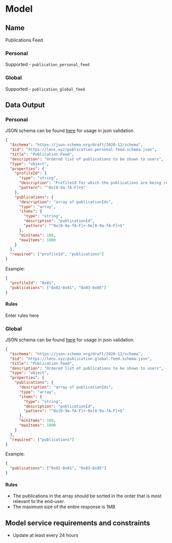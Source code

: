 # Model

## Name

Publications Feed

### Personal

Supported - `publication_personal_feed`

### Global

Supported - `publication_global_feed`

## Data Output

### Personal
JSON schema can be found [here](./personal-schema.json) for usage in json validation.

```json
{
  "$schema": "https://json-schema.org/draft/2020-12/schema",
  "$id": "https://lens.xyz/publication.personal.feed.schema.json",
  "title": "Publication Feed",
  "description": "Ordered list of publications to be shown to users",
  "type": "object",
  "properties": {
    "profileId": {
      "type": "string",
      "description": "ProfileId for which the publications are being recommended",
      "pattern": "^0x[0-9a-fA-F]+$"
    },
    "publications": {
      "description": "array of publicationIds",
      "type": "array",
      "items": {
        "type": "string",
        "description": "publicationId",
        "pattern": "^0x[0-9a-fA-F]+-0x[0-9a-fA-F]+$"
      },
      "minItems": 100,
      "maxItems": 1000
    }
  },
  "required": ["profileId", "publications"]
}
```

Example:

```json
{
  "profileId": "0x01", 
  "publications": ["0x02-0x01", "0x03-0x05"]
}
```


#### Rules

Enter rules here

### Global
JSON schema can be found [here](./global-schema.json) for usage in json validation.

```json
{
  "$schema": "https://json-schema.org/draft/2020-12/schema",
  "$id": "https://lens.xyz/publication.global.feed.schema.json",
  "title": "Publication Feed",
  "description": "Ordered list of publications to be shown to users",
  "type": "object",
  "properties": {
    "publications": {
      "description": "array of publicationIds",
      "type": "array",
      "items": {
        "type": "string",
        "description": "publicationId",
        "pattern": "^0x[0-9a-fA-F]+-0x[0-9a-fA-F]+$"
      },
      "minItems": 100,
      "maxItems": 1000
    }
  },
  "required": ["publications"]
}
```

Example:

```json
{
  "publications": ["0x02-0x01", "0x03-0x05"]
}
```

#### Rules

- The publications in the array should be sorted in the order that is most relevant to the end-user.
- The maximum size of the entire response is 1MB

## Model service requirements and constraints
- Update at least every 24 hours